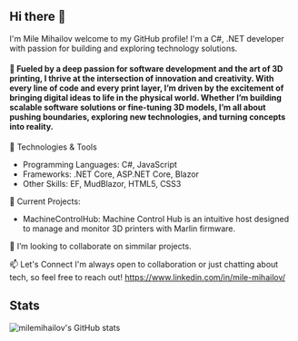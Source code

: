 ## Hi there 👋


I'm Mile Mihailov welcome to my GitHub profile! I'm a C#, .NET developer with passion for building and exploring technology solutions.
#### 🌟 Fueled by a deep passion for software development and the art of 3D printing, I thrive at the intersection of innovation and creativity. With every line of code and every print layer, I’m driven by the excitement of bringing digital ideas to life in the physical world. Whether I’m building scalable software solutions or fine-tuning 3D models, I’m all about pushing boundaries, exploring new technologies, and turning concepts into reality.

🔧 Technologies & Tools
- Programming Languages: C#, JavaScript
- Frameworks: .NET Core, ASP.NET Core, Blazor
- Other Skills: EF, MudBlazor, HTML5, CSS3

🚀 Current Projects: 
- MachineControlHub: Machine Control Hub is an intuitive host designed to manage and monitor 3D printers with Marlin firmware.

👯 I’m looking to collaborate on simmilar projects.

📫 Let's Connect
I'm always open to collaboration or just chatting about tech, so feel free to reach out! https://www.linkedin.com/in/mile-mihailov/
## Stats
 ![milemihailov's GitHub stats](https://github-readme-stats.vercel.app/api?username=milemihailov&show_icons=true&theme=dracula)
